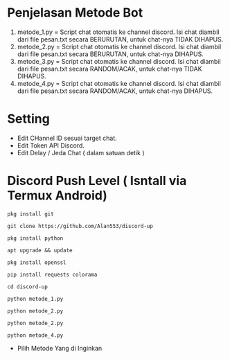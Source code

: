 # Penjelasan Metode Bot
1. metode_1.py = Script chat otomatis ke channel discord. Isi chat diambil dari file pesan.txt secara BERURUTAN, untuk chat-nya TIDAK DIHAPUS.
2. metode_2.py = Script chat otomatis ke channel discord. Isi chat diambil dari file pesan.txt secara BERURUTAN, untuk chat-nya DIHAPUS.
3. metode_3.py = Script chat otomatis ke channel discord. Isi chat diambil dari file pesan.txt secara RANDOM/ACAK, untuk chat-nya TIDAK DIHAPUS.
4. metode_4.py = Script chat otomatis ke channel discord. Isi chat diambil dari file pesan.txt secara RANDOM/ACAK, untuk chat-nya DIHAPUS.

# Setting
- Edit CHannel ID sesuai target chat.
- Edit Token API Discord.
- Edit Delay / Jeda Chat ( dalam satuan detik )


# Discord Push Level ( Isntall via Termux Android) 
```
pkg install git
```
```
git clone https://github.com/Alan553/discord-up
```
```
pkg install python
```
```
apt upgrade && update
```
```
pkg install openssl
```
```
pip install requests colorama
```
```
cd discord-up
```
```
python metode_1.py
```
```
python metode_2.py
```
```
python metode_2.py
```
```
python metode_4.py
```
- Pilih Metode Yang di Inginkan
